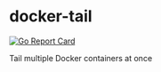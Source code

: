 # docker-tail

[![Go Report Card](https://goreportcard.com/badge/github.com/djmarkoz/docker-tail)](https://goreportcard.com/report/github.com/djmarkoz/docker-tail)

Tail multiple Docker containers at once
